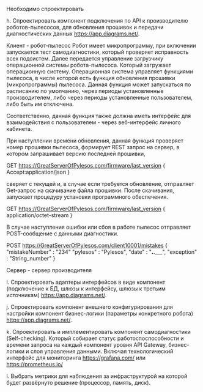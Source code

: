 Необходимо спроектировать

h. Спроектировать компонент подключения по API к производителю роботов-пылесосов, для обновления прошивок и передачи диагностических данных https://app.diagrams.net/.

Клиент - робот-пылесос
Робот имеет микропрограмму, при включении запускается тест самодиагностики, который проверяет исправность всех подсистем. Далее передается управление загрузчику операционной системы робота-пылесоса. Который загружает операционную систему. Операционная система управляет функциями пылесоса, в числе которой есть функция обновления прошивки (микропрограммы) пылесоса. Данная функция может запускаться по расписанию по умолчанию, через периоды установленные производителем, либо через периоды установленные пользователем, либо быть им отключена.

Соответственно, данная функция также должна иметь интерфейс для взаимодействия с пользователем - через веб-интерфейс личного кабинета.

При наступлении времени обновления, данная функция проверяет номер прошивки пылесоса, формирует REST запрос на сервер, в котором запрашивает версию последней прошивки,

GET https://GreatServerOfPylesos.com/firmware/last_version
{
    Accept:application/json
}

сверяет с текущей и, в случае если требуется обновление, отправляет Get-запрос на скачивание файла прошивки. После скачивания, запускает процедуру установки программного обеспечения.

GET https://GreatServerOfPylesos.com/firmware/last_version
{
    application/octet-stream
}

В случае наступления ошибки или сбоя в работе пылесос отправляет POST-сообщение с данными диагностики.

POST https://GreatServerOfPylesos.com/client10001/mistakes
{
    "mistakeNumber" : "234"
    "pylesos" : "Pylesos",
    "date" : "__.__.___",
    "exception" : "String_number"
}


Сервер - сервер производителя


i. Спроектировать адаптеры интерфейсов в виде компонент (подключение к БД, шлюзы к интерфейсу, шлюзы к третьим источникам) https://app.diagrams.net/.

j. Спроектировать компонент внешнего конфигурирования для настройки компонент бизнес-логики (параметры конкретного робота) https://app.diagrams.net/.

k. Спроектировать и имплементировать компонент самодиагностики (Self-checking). Который собирает статус работоспоспособности и времени запроса на каждый компонент уровня API Gateway, бизнес-логики и слоя управления данными. Включая технологический интерфейс для мониторинга https://grafana.com/ или https://prometheus.io/

l. Выбрать метрики для наблюдения за инфраструктурой на которой будет развёрнуто решение (процессор, память, диск).
